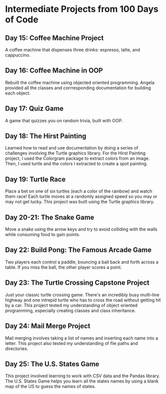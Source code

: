 <h1> Intermediate Projects from 100 Days of Code

<h2> Day 15: Coffee Machine Project </h2>
A coffee machine that dispenses three drinks: espresso, latte, and cappuccino.

<h2> Day 16: Coffee Machine in OOP </h2>
Rebuilt the coffee machine using objected oriented programming. Angela provided all the classes and corrresponding documentation for building each object.

<h2> Day 17: Quiz Game </h2>
A game that quizzes you on random trivia, built with OOP. 

<h2> Day 18: The Hirst Painting </h2>
Learned how to read and use documentation by doing a series of challenges involving the Turtle graphics library. For the Hirst Painting project, I used the Colorgram package to extract colors from an image. Then, I used turtle and the colors I extracted to create a spot painting. 

<h2> Day 19: Turtle Race </h2>
Place a bet on one of six turtles (each a color of the rainbow) and watch them race! Each turtle moves at a randomly assigned speed so you may or may not get lucky. This project was built using the Turtle graphics library.

<h2> Day 20-21: The Snake Game </h2>
Move a snake using the arrow keys and try to avoid colliding with the walls while consuming food to gain points.

<h2> Day 22: Build Pong: The Famous Arcade Game </h2>
Two players each control a paddle, bouncing a ball back and forth across a table. If you miss the ball, the other player scores a point. 
 
<h2> Day 23: The Turtle Crossing Capstone Project </h2>
Just your classic turtle crossing game. There's an incredibly busy multi-line highway and one intrepid turtle who has to cross the road without getting hit by a car. This project tested my understanding of object oriented programming, especially creating classes and class inheritance.

<h2> Day 24: Mail Merge Project </h2>
Mail merging involves taking a list of names and inserting each name into a letter. This project also tested my understanding of file paths and directories.

<h2> Day 25: The U.S. States Game </h2>
This project involved learning to work with CSV data and the Pandas library. The U.S. States Game helps you learn all the states names by using a blank map of the US to guess the names of states.
